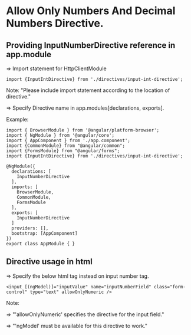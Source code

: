 # Allow Only Numbers And Decimal Numbers Directive.

## Providing InputNumberDirective reference in app.module

=> Import statement for HttpClientModule
```
import {InputIntDirective} from './directives/input-int-directive';
```
Note: "Please include import statement according to the location of directive."

=> Specify Directive name in app.modules[declarations, exports].

Example:
```
import { BrowserModule } from '@angular/platform-browser';
import { NgModule } from '@angular/core';
import { AppComponent } from './app.component';
import {CommonModule} from "@angular/common";
import {FormsModule} from "@angular/forms";
import {InputIntDirective} from './directives/input-int-directive';

@NgModule({
  declarations: [
    InputNumberDirective
  ],
  imports: [
    BrowserModule,
    CommonModule,
    FormsModule
  ],
  exports: [
    InputNumberDirective
  ]
  providers: [],
  bootstrap: [AppComponent]
})
export class AppModule { }
```


## Directive usage in html

=> Specify the below html tag instead on input number tag.
```
<input [(ngModel)]="inputValue" name="inputNumberField" class="form-control" type="text" allowOnlyNumeric />
```
Note:

=> "'allowOnlyNumeric' specifies the directive for the input field."

=> "'ngModel' must be available for this directive to work."
